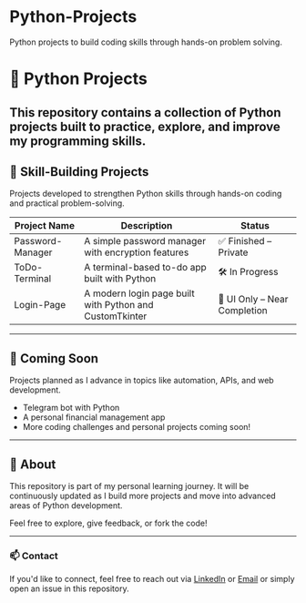 # Python-Projects
Python projects to build coding skills through hands-on problem solving.
# 🐍 Python Projects

This repository contains a collection of Python projects built to practice, explore, and improve my programming skills.
---

## 🔧 Skill-Building Projects  
Projects developed to strengthen Python skills through hands-on coding and practical problem-solving.


| Project Name     | Description                                               | Status                       |
|------------------|-----------------------------------------------------------|------------------------------|
| Password-Manager | A simple password manager with encryption features        | ✅ Finished – Private        |
| ToDo-Terminal    | A terminal-based to-do app built with Python              | 🛠 In Progress               |
| Login-Page       | A modern login page built with Python and CustomTkinter   | 🎨 UI Only – Near Completion  |


---

## 🚀 Coming Soon  
Projects planned as I advance in topics like automation, APIs, and web development.
  
- Telegram bot with Python  
- A personal financial management app
- More coding challenges and personal projects coming soon!
   
---

## 📌 About  
This repository is part of my personal learning journey. It will be continuously updated as I build more projects and move into advanced areas of Python development.

Feel free to explore, give feedback, or fork the code!

---

### 📫 Contact  
If you'd like to connect, feel free to reach out via [LinkedIn](https://www.linkedin.com) or [Email](mailto:Mahdikeyhanfar17@gmail.com) or simply open an issue in this repository.

